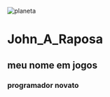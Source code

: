![planeta](https://github.com/Johnbrgames757/teste-workshop/assets/146959712/77563eac-204d-47cb-8ade-86f275a15c99)
# John_A_Raposa
## meu nome em jogos
### programador novato
